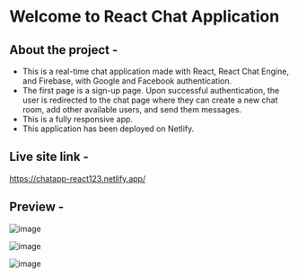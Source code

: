 # Welcome to React Chat Application

## About the project -

- This is a real-time chat application made with React, React Chat Engine, and Firebase, with Google and Facebook authentication. 
- The first page is a sign-up page. Upon successful authentication, the user is redirected to the chat page where they can create a new chat room, add other available users, and send them messages. 
- This is a fully responsive app.
- This application has been deployed on Netlify.

## Live site link -

https://chatapp-react123.netlify.app/

## Preview -

![image](https://user-images.githubusercontent.com/67649413/224617369-4da6002b-8024-46a4-abc6-e6f2426472ae.png)

![image](https://user-images.githubusercontent.com/67649413/224617775-56df8442-6d74-4e30-960e-f0b1ecb90c4f.png)

![image](https://user-images.githubusercontent.com/67649413/224618074-47e4809f-252d-43e6-8227-239480669ba6.png)
